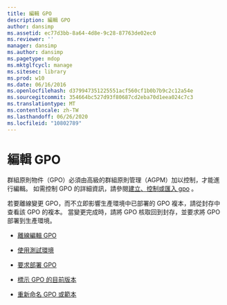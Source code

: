 ```yaml
---
title: 編輯 GPO
description: 編輯 GPO
author: dansimp
ms.assetid: ec77d3bb-8a64-4d8e-9c28-87763de02ec0
ms.reviewer: ''
manager: dansimp
ms.author: dansimp
ms.pagetype: mdop
ms.mktglfcycl: manage
ms.sitesec: library
ms.prod: w10
ms.date: 06/16/2016
ms.openlocfilehash: d379947351225551acf560cf1b0b7b9c2c12a54e
ms.sourcegitcommit: 354664bc527d93f80687cd2eba70d1eea024c7c3
ms.translationtype: MT
ms.contentlocale: zh-TW
ms.lasthandoff: 06/26/2020
ms.locfileid: "10802789"
---
```

# 編輯 GPO


群組原則物件（GPO）必須由高級的群組原則管理（AGPM）加以控制，才能進行編輯。 如需控制 GPO 的詳細資訊，請參閱[建立、控制或匯入 gpo](creating-controlling-or-importing-a-gpo-editor.md) 。

若要離線變更 GPO，而不立即影響生產環境中已部署的 GPO 複本，請從封存中查看該 GPO 的複本。 當變更完成時，請將 GPO 核取回到封存，並要求將 GPO 部署到生產環境。

-   [離線編輯 GPO](edit-a-gpo-offline.md)

-   [使用測試環境](use-a-test-environment.md)

-   [要求部署 GPO](request-deployment-of-a-gpo.md)

-   [標示 GPO 的目前版本](label-the-current-version-of-a-gpo.md)

-   [重新命名 GPO 或範本](rename-a-gpo-or-template.md)

 

 





